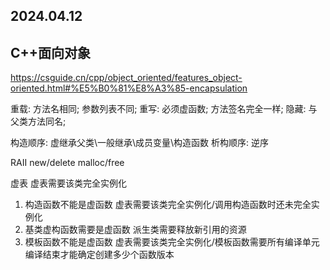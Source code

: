 ## 2024.04.12
## C++面向对象
https://csguide.cn/cpp/object_oriented/features_object-oriented.html#%E5%B0%81%E8%A3%85-encapsulation

重载: 方法名相同; 参数列表不同;
重写: 必须虚函数; 方法签名完全一样;
隐藏: 与父类方法同名;

构造顺序: 虚继承父类\一般继承\成员变量\构造函数
析构顺序: 逆序

RAII 
new/delete
malloc/free

虚表
虚表需要该类完全实例化
1. 构造函数不能是虚函数 虚表需要该类完全实例化/调用构造函数时还未完全实例化
2. 基类虚构函数需要是虚函数 派生类需要释放新引用的资源
3. 模板函数不能是虚函数 虚表需要该类完全实例化/模板函数需要所有编译单元编译结束才能确定创建多少个函数版本